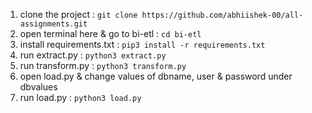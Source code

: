 1. clone the project : ``` git clone https://github.com/abhiishek-00/all-assignments.git ``` 
2. open terminal here & go to bi-etl : ``` cd bi-etl ``` 
3. install requirements.txt : ``` pip3 install -r requirements.txt ``` 
4. run extract.py : ``` python3 extract.py ```  
5. run transform.py : ``` python3 transform.py ``` 
6. open load.py & change values of dbname, user & password under dbvalues
7. run load.py : ``` python3 load.py ```
